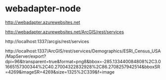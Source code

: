 ﻿# webadapter-node

http://webadapter.azurewebsites.net

http://webadapter.azurewebsites.net/ArcGIS/rest/services

http://localhost:1337/arcgis/rest/services

http://localhost:1337/ArcGIS/rest/services/Demographics/ESRI_Census_USA/MapServer/export?dpi=96&transparent=true&format=png8&bbox=-285.133440084808%2C3.01665157300344%2C40.27004322832928%2C86.2708257942514&bboxSR=4269&imageSR=4269&size=1325%2C339&f=image
